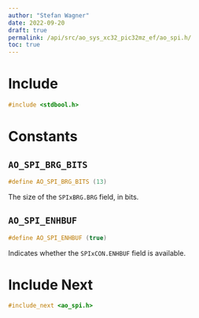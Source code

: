```yaml
---
author: "Stefan Wagner"
date: 2022-09-20
draft: true
permalink: /api/src/ao_sys_xc32_pic32mz_ef/ao_spi.h/
toc: true
---
```


# Include

```c
#include <stdbool.h>
```

# Constants

## `AO_SPI_BRG_BITS`

```c
#define AO_SPI_BRG_BITS (13)
```

The size of the `SPIxBRG.BRG` field, in bits.

## `AO_SPI_ENHBUF`

```c
#define AO_SPI_ENHBUF (true)
```

Indicates whether the `SPIxCON.ENHBUF` field is available.

# Include Next

```c
#include_next <ao_spi.h>
```
